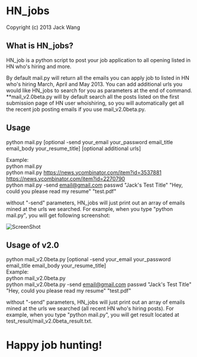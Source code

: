 HN_jobs
=======

Copyright (c) 2013 Jack Wang  
  
What is HN_jobs?
-------------  
HN_job is a python script to post your job application to all opening listed in HN who's hiring and more.  
  
By default mail.py will return all the emails you can apply job to listed in HN who's hiring March, April and May 2013. You can add additional urls you would like HN_jobs to search for you as parameters at the end of command.  
**mail_v2.0beta.py will by default search all the posts listed on the first submission page of HN user whoishiring, so you will automatically get all the recent job posting emails if you use mail_v2.0beta.py.  


Usage  
-------------  
python mail.py [optional -send your_email your_password email_title email_body your_resume_title] [optional additional urls]  

Example:  
python mail.py   
python mail.py https://news.ycombinator.com/item?id=3537881 https://news.ycombinator.com/item?id=2270790  
python mail.py -send email@gmail.com passwd "Jack's Test Title" "Hey, could you please read my resume" "test.pdf"  
  
without "-send" parameters, HN_jobs will just print out an array of emails mined at the urls we searched. For example, when you type "python mail.py", you will get following screenshot:  
  
![ScreenShot](https://raw.github.com/jw2013/HN_jobs/master/screenshot/screenshot.png)
  
  
Usage of v2.0
-------------  
python mail_v2.0beta.py [optional -send your_email your_password email_title email_body your_resume_title]  
Example:  
python mail_v2.0beta.py  
python mail_v2.0beta.py -send email@gmail.com passwd "Jack's Test Title" "Hey, could you please read my resume" "test.pdf"  
  
without "-send" parameters, HN_jobs will just print out an array of emails mined at the urls we searched (all recent HN who's hiring posts). For example, when you type "python mail.py", you will get result located at test_result/mail_v2.0beta_result.txt. 
  
Happy job hunting!  
=======
